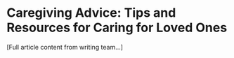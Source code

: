 # Caregiving Advice: Tips and Resources for Caring for Loved Ones

[Full article content from writing team...]